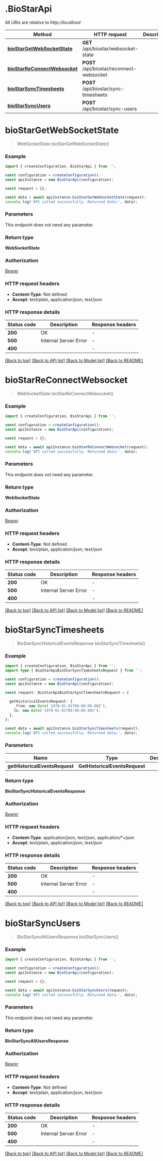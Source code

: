# .BioStarApi

All URIs are relative to *http://localhost*

Method | HTTP request | Description
------------- | ------------- | -------------
[**bioStarGetWebSocketState**](BioStarApi.md#bioStarGetWebSocketState) | **GET** /api/biostar/websocket-state | 
[**bioStarReConnectWebsocket**](BioStarApi.md#bioStarReConnectWebsocket) | **POST** /api/biostar/reconnect-websocket | 
[**bioStarSyncTimesheets**](BioStarApi.md#bioStarSyncTimesheets) | **POST** /api/biostar/sync-timesheets | 
[**bioStarSyncUsers**](BioStarApi.md#bioStarSyncUsers) | **POST** /api/biostar/sync-users | 


# **bioStarGetWebSocketState**
> WebSocketState bioStarGetWebSocketState()


### Example


```typescript
import { createConfiguration, BioStarApi } from '';

const configuration = createConfiguration();
const apiInstance = new BioStarApi(configuration);

const request = {};

const data = await apiInstance.bioStarGetWebSocketState(request);
console.log('API called successfully. Returned data:', data);
```


### Parameters
This endpoint does not need any parameter.


### Return type

**WebSocketState**

### Authorization

[Bearer](README.md#Bearer)

### HTTP request headers

 - **Content-Type**: Not defined
 - **Accept**: text/plain, application/json, text/json


### HTTP response details
| Status code | Description | Response headers |
|-------------|-------------|------------------|
**200** | OK |  -  |
**500** | Internal Server Error |  -  |
**400** |  |  -  |

[[Back to top]](#) [[Back to API list]](README.md#documentation-for-api-endpoints) [[Back to Model list]](README.md#documentation-for-models) [[Back to README]](README.md)

# **bioStarReConnectWebsocket**
> WebSocketState bioStarReConnectWebsocket()


### Example


```typescript
import { createConfiguration, BioStarApi } from '';

const configuration = createConfiguration();
const apiInstance = new BioStarApi(configuration);

const request = {};

const data = await apiInstance.bioStarReConnectWebsocket(request);
console.log('API called successfully. Returned data:', data);
```


### Parameters
This endpoint does not need any parameter.


### Return type

**WebSocketState**

### Authorization

[Bearer](README.md#Bearer)

### HTTP request headers

 - **Content-Type**: Not defined
 - **Accept**: text/plain, application/json, text/json


### HTTP response details
| Status code | Description | Response headers |
|-------------|-------------|------------------|
**200** | OK |  -  |
**500** | Internal Server Error |  -  |
**400** |  |  -  |

[[Back to top]](#) [[Back to API list]](README.md#documentation-for-api-endpoints) [[Back to Model list]](README.md#documentation-for-models) [[Back to README]](README.md)

# **bioStarSyncTimesheets**
> BioStarSyncHistoricalEventsResponse bioStarSyncTimesheets()


### Example


```typescript
import { createConfiguration, BioStarApi } from '';
import type { BioStarApiBioStarSyncTimesheetsRequest } from '';

const configuration = createConfiguration();
const apiInstance = new BioStarApi(configuration);

const request: BioStarApiBioStarSyncTimesheetsRequest = {
  
  getHistoricalEventsRequest: {
    _from: new Date('1970-01-01T00:00:00.00Z'),
    to: new Date('1970-01-01T00:00:00.00Z'),
  },
};

const data = await apiInstance.bioStarSyncTimesheets(request);
console.log('API called successfully. Returned data:', data);
```


### Parameters

Name | Type | Description  | Notes
------------- | ------------- | ------------- | -------------
 **getHistoricalEventsRequest** | **GetHistoricalEventsRequest**|  |


### Return type

**BioStarSyncHistoricalEventsResponse**

### Authorization

[Bearer](README.md#Bearer)

### HTTP request headers

 - **Content-Type**: application/json, text/json, application/*+json
 - **Accept**: text/plain, application/json, text/json


### HTTP response details
| Status code | Description | Response headers |
|-------------|-------------|------------------|
**200** | OK |  -  |
**500** | Internal Server Error |  -  |
**400** |  |  -  |

[[Back to top]](#) [[Back to API list]](README.md#documentation-for-api-endpoints) [[Back to Model list]](README.md#documentation-for-models) [[Back to README]](README.md)

# **bioStarSyncUsers**
> BioStarSyncAllUsersResponse bioStarSyncUsers()


### Example


```typescript
import { createConfiguration, BioStarApi } from '';

const configuration = createConfiguration();
const apiInstance = new BioStarApi(configuration);

const request = {};

const data = await apiInstance.bioStarSyncUsers(request);
console.log('API called successfully. Returned data:', data);
```


### Parameters
This endpoint does not need any parameter.


### Return type

**BioStarSyncAllUsersResponse**

### Authorization

[Bearer](README.md#Bearer)

### HTTP request headers

 - **Content-Type**: Not defined
 - **Accept**: text/plain, application/json, text/json


### HTTP response details
| Status code | Description | Response headers |
|-------------|-------------|------------------|
**200** | OK |  -  |
**500** | Internal Server Error |  -  |
**400** |  |  -  |

[[Back to top]](#) [[Back to API list]](README.md#documentation-for-api-endpoints) [[Back to Model list]](README.md#documentation-for-models) [[Back to README]](README.md)


